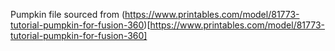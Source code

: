 Pumpkin file sourced from (https://www.printables.com/model/81773-tutorial-pumpkin-for-fusion-360)[https://www.printables.com/model/81773-tutorial-pumpkin-for-fusion-360]
